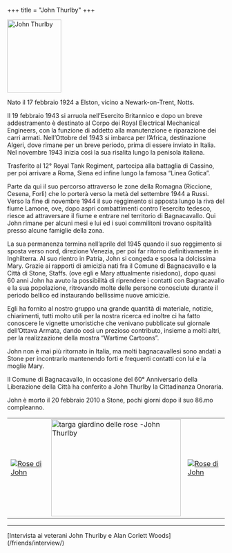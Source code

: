 +++
title = "John Thurlby"
+++

<img src="/images/files/John Thurlby.jpg" width="125" height="169" title="John Thurlby">


Nato il 17 febbraio 1924 a Elston, vicino a Newark-on-Trent, Notts.

Il 19 febbraio 1943 si arruola nell’Esercito Britannico e dopo un breve addestramento è destinato al Corpo dei Royal Electrical Mechanical Engineers, con la funzione di addetto alla manutenzione e riparazione dei carri armati.
Nell’Ottobre del 1943 si imbarca per l’Africa, destinazione Algeri, dove rimane per un breve periodo, prima di essere inviato in Italia. Nel novembre 1943 inizia così la sua risalita lungo la penisola italiana.

Trasferito al 12° Royal Tank Regiment, partecipa alla battaglia di Cassino, per poi arrivare a Roma, Siena ed infine lungo la famosa “Linea Gotica”.

Parte da qui il suo percorso attraverso le zone della Romagna (Riccione, Cesena, Forlì) che lo porterà verso la metà del settembre 1944 a Russi. Verso la fine di novembre 1944 il suo reggimento si apposta lungo la riva del fiume Lamone, ove, dopo aspri combattimenti contro l’esercito tedesco, riesce ad attraversare il fiume e entrare nel territorio di Bagnacavallo. Qui John rimane per alcuni mesi e lui ed i suoi commilitoni trovano ospitalità presso alcune famiglie della zona.

La sua permanenza termina nell’aprile del 1945 quando il suo reggimento si sposta verso nord, direzione Venezia, per poi far ritorno definitivamente in Inghilterra.
Al suo rientro in Patria, John si congeda e sposa la dolcissima Mary. Grazie ai rapporti di amicizia nati fra il Comune di Bagnacavallo e la Città di Stone, Staffs. (ove egli e Mary attualmente risiedono), dopo quasi 60 anni John ha avuto la possibilità di riprendere i contatti con Bagnacavallo e la sua popolazione, ritrovando molte delle persone conosciute durante il periodo bellico ed instaurando bellissime nuove amicizie.

Egli ha fornito al nostro gruppo una grande quantità di materiale, notizie, chiarimenti, tutti molto utili per la nostra ricerca ed inoltre ci ha fatto conoscere le vignette umoristiche che venivano pubblicate sul giornale dell’Ottava Armata, dando così un prezioso contributo, insieme a molti altri, per la realizzazione della mostra “Wartime Cartoons”.

John non è mai più ritornato in Italia, ma molti bagnacavallesi sono andati a Stone per incontrarlo mantenendo forti e frequenti  contatti con lui e la moglie Mary. 

Il Comune di Bagnacavallo, in occasione del 60° Anniversario della Liberazione della Città ha conferito a John Thurlby la Cittadinanza Onoraria.

John è morto il 20 febbraio 2010 a Stone, pochi giorni dopo il suo 86.mo compleanno.

<table >
    <tr>
<td >
<a href="/images/files/Rose.jpg" target=_blank><img src="/images/files/Rose.jpg" title="Rose di John"></a>
</td>
<td>
<a href="/images/files/Targa_Rose.jpg" target=_blank><img src="/images/files/Targa_Rose.jpg"  width="300" height="225"title="targa giardino delle rose -John Thurlby">
</td>
<td ><a href="/images/files/Rose2.jpg" target=_blank><img src="/images/files/Rose2.jpg" title="Rose di John">
</td>
</tr>
 </table>

<hr>  
[Intervista ai veterani John Thurlby e Alan Corlett Woods](/friends/interview/)